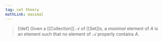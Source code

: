 ```yaml
---
tag: set theory
mathLink: maximal
---
```

>[!def]
>Given a [[Collection]] $\mathcal{A}$ of [[Set]]s, a *maximal* element of $A$ is an element such that no element of $\mathcal{A}$ properly contains $A$.
